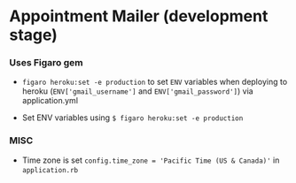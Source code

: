 # Appointment Mailer (development stage)


### Uses Figaro gem
* ```figaro heroku:set -e production``` to set ```ENV``` variables when deploying to heroku (```ENV['gmail_username']``` and ```ENV['gmail_password']```) via application.yml

* Set ENV variables using ```$ figaro heroku:set -e production```

### MISC

* Time zone is set ```config.time_zone = 'Pacific Time (US & Canada)'``` in ```application.rb```
